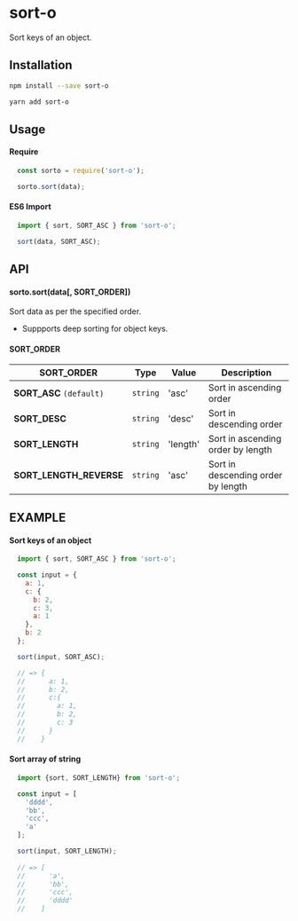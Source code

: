 # sort-o

Sort keys of an object.

## Installation

```bash
npm install --save sort-o
```

```bash
yarn add sort-o
```

## Usage

#### Require 

```js
  const sorto = require('sort-o');

  sorto.sort(data);
```

#### ES6 Import

```js
  import { sort, SORT_ASC } from 'sort-o';

  sort(data, SORT_ASC);
```

## API

#### sorto.sort(data[, SORT_ORDER])
Sort data as per the specified order.
 - Suppports deep sorting for object keys.

#### SORT_ORDER
| SORT_ORDER | Type | Value | Description |
|-----------------|----------|----------|--------------------------------------------|
| **SORT_ASC** `(default)` | `string` | 'asc' | Sort in ascending order |
| **SORT_DESC** | `string` | 'desc' | Sort in descending order |
| **SORT_LENGTH** | `string` | 'length' | Sort in ascending order by length |
| **SORT_LENGTH_REVERSE** | `string` | 'asc' | Sort in descending order by length |

## EXAMPLE

#### Sort keys of an object
```js
  import { sort, SORT_ASC } from 'sort-o';

  const input = {
    a: 1,
    c: {
      b: 2,
      c: 3,
      a: 1
    },
    b: 2
  };

  sort(input, SORT_ASC);

  // => {
  //      a: 1,
  //      b: 2, 
  //      c:{
  //        a: 1,
  //        b: 2,
  //        c: 3
  //      }
  //    }
```

#### Sort array of string
```js
  import {sort, SORT_LENGTH} from 'sort-o';

  const input = [
    'dddd',
    'bb',
    'ccc',
    'a'
  ];

  sort(input, SORT_LENGTH);
  
  // => [
  //      'a',
  //      'bb',
  //      'ccc',
  //      'dddd'
  //    ]
```
